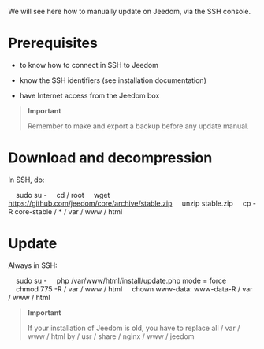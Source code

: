We will see here how to manually update on
Jeedom, via the SSH console.

Prerequisites
=========

-   to know how to connect in SSH to Jeedom

-   know the SSH identifiers (see installation documentation)

-   have Internet access from the Jeedom box

> **Important**
>
> Remember to make and export a backup before any update
> manual.

Download and decompression
===============================

In SSH, do:

    sudo su -
    cd / root
    wget https://github.com/jeedom/core/archive/stable.zip
    unzip stable.zip
    cp -R core-stable / * / var / www / html

Update
===========

Always in SSH:

    sudo su -
    php /var/www/html/install/update.php mode = force
    chmod 775 -R / var / www / html
    chown www-data: www-data-R / var / www / html

> **Important**
>
> If your installation of Jeedom is old, you have to replace
> all / var / www / html by / usr / share / nginx / www / jeedom
